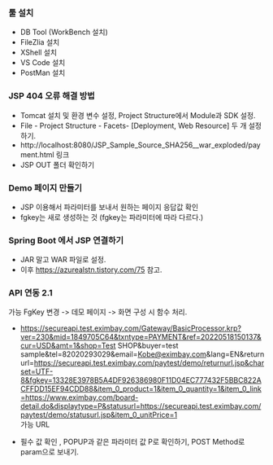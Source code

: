 ### 툴 설치 

- DB Tool (WorkBench 설치)
- FileZlia 설치
- XShell 설치
- VS Code 설치
- PostMan 설치

### JSP 404 오류 해결 방법 

- Tomcat 설치 및 환경 변수 설정, Project Structure에서 Module과 SDK 설정. 
- File - Project Structure - Facets- [Deployment, Web Resource] 두 개 설정하기.
- http://localhost:8080/JSP_Sample_Source_SHA256__war_exploded/payment.html 링크
- JSP OUT 폴더 확인하기

### Demo 페이지 만들기
- JSP 이용해서 파라미터를 보내서 원하는 페이지 응답값 확인
- fgkey는 새로 생성하는 것 (fgkey는 파라미터에 따라 다르다.)


### Spring Boot 에서 JSP 연결하기 

- JAR 말고 WAR 파일로 설정.
- 이후 https://azurealstn.tistory.com/75 참고.


### API 연동 2.1

가능 FgKey 변경 -> 데모 페이지 -> 화면 구성 시 함수 처리.

- https://secureapi.test.eximbay.com/Gateway/BasicProcessor.krp?ver=230&mid=1849705C64&txntype=PAYMENT&ref=20220518150137&cur=USD&amt=1&shop=Test SHOP&buyer=test sample&tel=82020293029&email=Kobe@eximbay.com&lang=EN&returnurl=https://secureapi.test.eximbay.com/paytest/demo/returnurl.jsp&charset=UTF-8&fgkey=13328E3978B5A4DF926386980F11D04EC777432F5BBC822ACFFDD15EF94CDD88&item_0_product=1&item_0_quantity=1&item_0_link=https://www.eximbay.com/board-detail.do&displaytype=P&statusurl=https://secureapi.test.eximbay.com/paytest/demo/statusurl.jsp&item_0_unitPrice=1  
가능 URL 

- 필수 값 확인 , POPUP과 같은 파라미터 값 P로 확인하기, POST Method로 param으로 보내기.